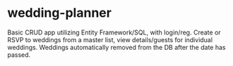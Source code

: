 # wedding-planner

Basic CRUD app utilizing Entity Framework/SQL, with login/reg. Create or RSVP to weddings from a master list, view details/guests for individual weddings. Weddings automatically removed from the DB after the date has passed.
